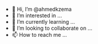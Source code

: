 - 👋 Hi, I’m @ahmedkzema
- 👀 I’m interested in ...
- 🌱 I’m currently learning ...
- 💞️ I’m looking to collaborate on ...
- 📫 How to reach me ...

<!---
ahmedkzema/ahmedkzema is a ✨ special ✨ repository because its `README.md` (this file) appears on your GitHub profile.
You can click the Preview link to take a look at your changes.
--->
